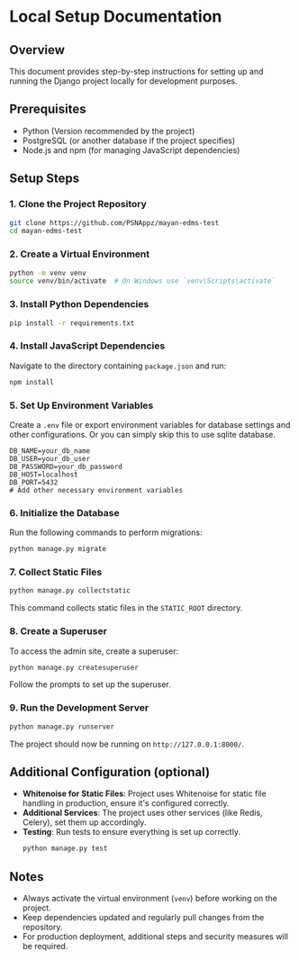 # Local Setup Documentation 

## Overview
This document provides step-by-step instructions for setting up and running the Django project locally for development purposes.

## Prerequisites
- Python (Version recommended by the project)
- PostgreSQL (or another database if the project specifies)
- Node.js and npm (for managing JavaScript dependencies)

## Setup Steps

### 1. Clone the Project Repository
```bash
git clone https://github.com/PSNAppz/mayan-edms-test
cd mayan-edms-test
```

### 2. Create a Virtual Environment
```bash
python -m venv venv
source venv/bin/activate  # On Windows use `venv\Scripts\activate`
```

### 3. Install Python Dependencies
```bash
pip install -r requirements.txt
```

### 4. Install JavaScript Dependencies
Navigate to the directory containing `package.json` and run:
```bash
npm install
```

### 5. Set Up Environment Variables
Create a `.env` file or export environment variables for database settings and other configurations. Or you can simply skip this to use sqlite database.
```plaintext
DB_NAME=your_db_name
DB_USER=your_db_user
DB_PASSWORD=your_db_password
DB_HOST=localhost
DB_PORT=5432
# Add other necessary environment variables
```

### 6. Initialize the Database
Run the following commands to perform migrations:
```bash
python manage.py migrate
```

### 7. Collect Static Files
```bash
python manage.py collectstatic
```
This command collects static files in the `STATIC_ROOT` directory.

### 8. Create a Superuser
To access the admin site, create a superuser:
```bash
python manage.py createsuperuser
```
Follow the prompts to set up the superuser.

### 9. Run the Development Server
```bash
python manage.py runserver
```
The project should now be running on `http://127.0.0.1:8000/`.

## Additional Configuration (optional)
- **Whitenoise for Static Files**: Project uses Whitenoise for static file handling in production, ensure it's configured correctly.
- **Additional Services**: The project uses other services (like Redis, Celery), set them up accordingly.
- **Testing**: Run tests to ensure everything is set up correctly.
  ```bash
  python manage.py test
  ```

## Notes
- Always activate the virtual environment (`venv`) before working on the project.
- Keep dependencies updated and regularly pull changes from the repository.
- For production deployment, additional steps and security measures will be required.
